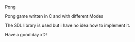 Pong

Pong game written in C and with different Modes

The SDL library is used but i have no idea how to implement it.

Have a good day xD!
